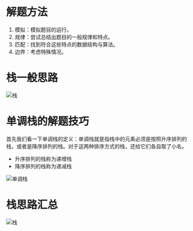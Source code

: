 # 解题方法
1. 模拟：模拟题目的运行。
1. 规律：尝试总结出题目的一般规律和特点。
1. 匹配：找到符合这些特点的数据结构与算法。
1. 边界：考虑特殊情况。


# 栈一般思路

![栈](https://s0.lgstatic.com/i/image6/M01/0B/77/Cgp9HWA4n9WAA59XAACgLfhWcGY098.png)

# 单调栈的解题技巧
首先我们看一下单调栈的定义：单调栈就是指栈中的元素必须是按照升序排列的栈，或者是降序排列的栈。对于这两种排序方式的栈，还给它们各自取了小名。

- 升序排列的栈称为递增栈
- 降序排列的栈称为递减栈

![单调栈](https://s0.lgstatic.com/i/image6/M01/0B/7C/CioPOWA4qiiAEfpbAABn_-GStTI565.png)


# 栈思路汇总


![栈](https://s0.lgstatic.com/i/image6/M01/0B/7F/CioPOWA4q6qASB-UAADhj7uzOwg933.png)
